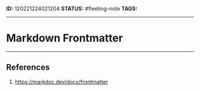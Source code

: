 **ID:** 120221224021204
**STATUS:** #fleeting-note
**TAGS:**

---

# Markdown Frontmatter


---
## References
1. https://markdoc.dev/docs/frontmatter